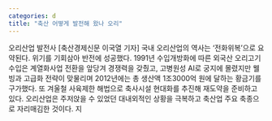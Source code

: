 ```yaml
---
categories: d
title: "축산 어떻게 발전해 왔나 오리"
---
```

오리산업 발전사 [축산경제신문 이국열 기자] 국내 오리산업의 역사는 ‘전화위복’으로 요약된다. 위기를 기회삼아 반전에 성공했다. 1991년 수입개방화에 따른 외국산 오리고기 수입은 계열화사업 전환을 앞당겨 경쟁력을 갖췄고, 고병원성 AI로 궁지에 몰렸지만 웰빙과 고급화 전략이 맞물리며 2012년에는 총 생산액 1조3000억 원에 달하는 황금기를 구가했다. 또 겨울철 사육제한 해법으로 축사시설 현대화를 추진해 재도약을 준비하고 있다. 오리산업은 주저앉을 수 있었던 대내외적인 상황을 극복하고 축산업 주요 축종으로 자리매김한 것이다. 지